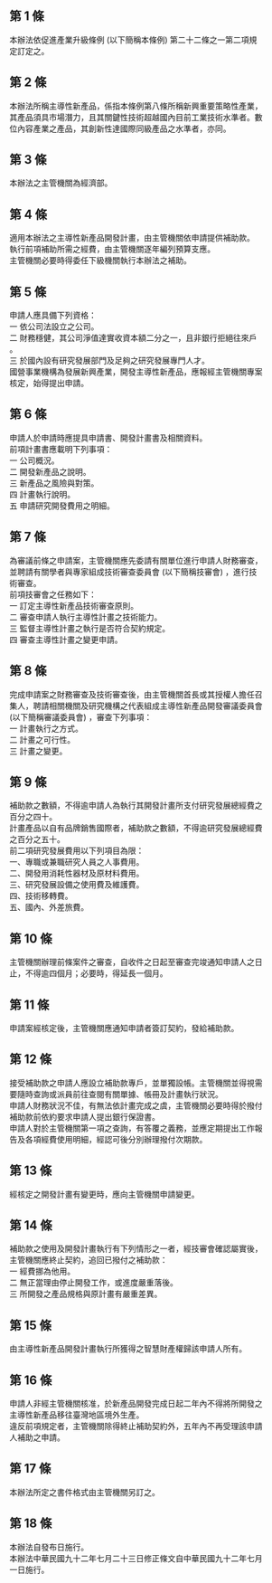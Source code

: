 第 1 條
-------
本辦法依促進產業升級條例 (以下簡稱本條例) 第二十二條之一第二項規  
定訂定之。

第 2 條
-------
本辦法所稱主導性新產品，係指本條例第八條所稱新興重要策略性產業，  
其產品須具市場潛力，且其關鍵性技術超越國內目前工業技術水準者。數  
位內容產業之產品，其創新性達國際同級產品之水準者，亦同。

第 3 條
-------
本辦法之主管機關為經濟部。

第 4 條
-------
適用本辦法之主導性新產品開發計畫，由主管機關依申請提供補助款。  
執行前項補助所需之經費，由主管機關逐年編列預算支應。  
主管機關必要時得委任下級機關執行本辦法之補助。

第 5 條
-------
申請人應具備下列資格：  
一  依公司法設立之公司。  
二  財務穩健，其公司淨值達實收資本額二分之一，且非銀行拒絕往來戶  
    。  
三  於國內設有研究發展部門及足夠之研究發展專門人才。  
國營事業機構為發展新興產業，開發主導性新產品，應報經主管機關專案  
核定，始得提出申請。

第 6 條
-------
申請人於申請時應提具申請書、開發計畫書及相關資料。  
前項計畫書應載明下列事項：  
一  公司概況。  
二  開發新產品之說明。  
三  新產品之風險與對策。  
四  計畫執行說明。  
五  申請研究開發費用之明細。

第 7 條
-------
為審議前條之申請案，主管機關應先委請有關單位進行申請人財務審查，  
並聘請有關學者與專家組成技術審查委員會 (以下簡稱技審會) ，進行技  
術審查。  
前項技審會之任務如下：  
一  訂定主導性新產品技術審查原則。  
二  審查申請人執行主導性計畫之技術能力。  
三  監督主導性計畫之執行是否符合契約規定。  
四  審查主導性計畫之變更申請。

第 8 條
-------
完成申請案之財務審查及技術審查後，由主管機關首長或其授權人擔任召  
集人，聘請相關機關及研究機構之代表組成主導性新產品開發審議委員會  
 (以下簡稱審議委員會) ，審查下列事項：  
一  計畫執行之方式。  
二  計畫之可行性。  
三  計畫之變更。

第 9 條
-------
補助款之數額，不得逾申請人為執行其開發計畫所支付研究發展總經費之  
百分之四十。  
計畫產品以自有品牌銷售國際者，補助款之數額，不得逾研究發展總經費  
之百分之五十。  
前二項研究發展費用以下列項目為限：  
一、專職或兼職研究人員之人事費用。  
二、開發用消耗性器材及原材料費用。  
三、研究發展設備之使用費及維護費。  
四、技術移轉費。  
五、國內、外差旅費。

第 10 條
--------
主管機關辦理前條案件之審查，自收件之日起至審查完竣通知申請人之日  
止，不得逾四個月；必要時，得延長一個月。

第 11 條
--------
申請案經核定後，主管機關應通知申請者簽訂契約，發給補助款。

第 12 條
--------
接受補助款之申請人應設立補助款專戶，並單獨設帳。主管機關並得視需  
要隨時查詢或派員前往查閱有關單據、帳冊及計畫執行狀況。  
申請人財務狀況不佳，有無法依計畫完成之虞，主管機關必要時得於撥付  
補助款前依約要求申請人提出銀行保證書。  
申請人對於主管機關第一項之查詢，有答覆之義務，並應定期提出工作報  
告及各項經費使用明細，經認可後分別辦理撥付次期款。

第 13 條
--------
經核定之開發計畫有變更時，應向主管機關申請變更。

第 14 條
--------
補助款之使用及開發計畫執行有下列情形之一者，經技審會確認屬實後，  
主管機關應終止契約，追回已撥付之補助款：  
一  經費挪為他用。  
二  無正當理由停止開發工作，或進度嚴重落後。  
三  所開發之產品規格與原計畫有嚴重差異。

第 15 條
--------
由主導性新產品開發計畫執行所獲得之智慧財產權歸該申請人所有。

第 16 條
--------
申請人非經主管機關核准，於新產品開發完成日起二年內不得將所開發之  
主導性新產品移往臺灣地區境外生產。  
違反前項規定者，主管機關除得終止補助契約外，五年內不再受理該申請  
人補助之申請。

第 17 條
--------
本辦法所定之書件格式由主管機關另訂之。

第 18 條
--------
本辦法自發布日施行。  
本辦法中華民國九十二年七月二十三日修正條文自中華民國九十二年七月  
一日施行。

